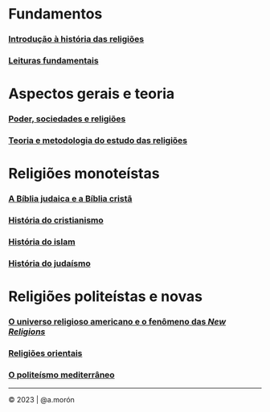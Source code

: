 # Fundamentos

### [Introdução à história das religiões](/intro/index.md)

### [Leituras fundamentais](/lecturas/index.md)

# Aspectos gerais e teoria

### [Poder, sociedades e religiões](/poder/index.md)
### [Teoria e metodologia do estudo das religiões](/teoria/index.md)

# Religiões monoteístas

### [A Bíblia judaica e a Bíblia cristã](/biblia/index.md)
### [História do cristianismo](/cristianismo/index.md)
### [História do islam](/islam/index.md)
### [História do judaísmo](/judaismo/index.md)

# Religiões politeístas e novas

### [O universo religioso americano e o fenômeno das _New Religions_](/americanas/index.md)
### [Religiões orientais](/orientales/index.md)
### [O politeísmo mediterrâneo](/politeismo/index.md)

---

© 2023 | @a.morón
